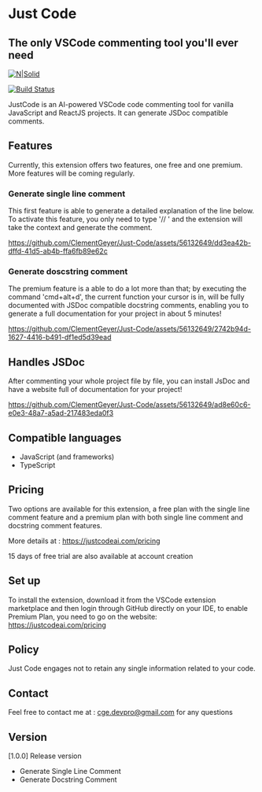 # Just Code
## The only VSCode commenting tool you'll ever need

[![N|Solid](https://cldup.com/dTxpPi9lDf.thumb.png)](https://nodesource.com/products/nsolid)

[![Build Status](https://travis-ci.org/joemccann/dillinger.svg?branch=master)](https://travis-ci.org/joemccann/dillinger)

JustCode is an AI-powered VSCode code commenting tool for vanilla JavaScript and ReactJS projects.
It can generate JSDoc compatible comments.

## Features

Currently, this extension offers two features, one free and one premium.
More features will be coming regularly.

### Generate single line comment

This first feature is able to generate a detailed explanation of the line below.
To activate this feature, you only need to type '// ' and the extension will take the context
and generate the comment.

https://github.com/ClementGeyer/Just-Code/assets/56132649/dd3ea42b-dffd-41d5-ab4b-ffa6fb89e62c

### Generate doscstring comment

The premium feature is a able to do a lot more than that; by executing the command 'cmd+alt+d', the current function
your cursor is in, will be fully documented with JSDoc compatible docstring comments, enabling you to generate a full
documentation for your project in about 5 minutes!

https://github.com/ClementGeyer/Just-Code/assets/56132649/2742b94d-1627-4416-b491-df1ed5d39ead

## Handles JSDoc 

After commenting your whole project file by file, you can install JsDoc and have a website full of documentation
for your project!

https://github.com/ClementGeyer/Just-Code/assets/56132649/ad8e60c6-e0e3-48a7-a5ad-217483eda0f3

## Compatible languages

- JavaScript (and frameworks)
- TypeScript

## Pricing

Two options are available for this extension, a free plan with the single line comment feature and a premium plan
with both single line comment and docstring comment features.

More details at : https://justcodeai.com/pricing

15 days of free trial are also available at account creation

## Set up

To install the extension, download it from the VSCode extension marketplace and then login through GitHub
directly on your IDE, to enable Premium Plan, you need to go on the website: https://justcodeai.com/pricing

## Policy

Just Code engages not to retain any single information related to your code.

## Contact

Feel free to contact me at : cge.devpro@gmail.com for any questions

## Version

[1.0.0] Release version

- Generate Single Line Comment 
- Generate Docstring Comment
